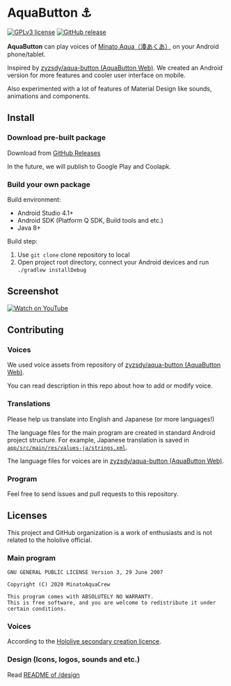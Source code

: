 AquaButton ⚓
======

[![GPLv3 license](https://img.shields.io/github/license/MinatoAquaCrew/AquaButton-android.svg)](https://github.com/MinatoAquaCrew/AquaButton-android/blob/master/LICENSE)
[![GitHub release](https://img.shields.io/github/release/MinatoAquaCrew/AquaButton-android.svg)](https://gitHub.com/MinatoAquaCrew/AquaButton-android/releases/)

**AquaButton** can play voices of [Minato Aqua（湊あくあ）](./AMT.md) on your Android phone/tablet.

Inspired by [zyzsdy/aqua-button (AquaButton Web)](https://aquaminato.moe/). We created an Android version for more features and cooler user interface on mobile.

Also experimented with a lot of features of Material Design like sounds, animations and components.

## Install

### Download pre-built package

Download from [GitHub Releases](https://github.com/MinatoAquaCrew/AquaButton-android/releases)

In the future, we will publish to Google Play and Coolapk.

### Build your own package

Build environment:

- Android Studio 4.1+
- Android SDK (Platform Q SDK, Build tools and etc.)
- Java 8+

Build step:

1. Use `git clone` clone repository to local
2. Open project root directory, connect your Android devices and run `./gradlew installDebug`

## Screenshot

[![Watch on YouTube](https://img.youtube.com/vi/BdhIOnJCVQI/hqdefault.jpg)](https://youtu.be/BdhIOnJCVQI)

## Contributing

### Voices

We used voice assets from repository of [zyzsdy/aqua-button (AquaButton Web)](https://github.com/zyzsdy/aqua-button).

You can read description in this repo about how to add or modify voice.

### Translations

Please help us translate into English and Japanese (or more languages!)

The language files for the main program are created in standard Android project structure. For example, Japanese translation is saved in [`app/src/main/res/values-ja/strings.xml`](https://github.com/MinatoAquaCrew/AquaButton-android/blob/master/app/src/main/res/values-ja/strings.xml).

The language files for voices are in [zyzsdy/aqua-button (AquaButton Web)](https://github.com/zyzsdy/aqua-button).

### Program

Feel free to send issues and pull requests to this repository.

## Licenses

This project and GitHub organization is a work of enthusiasts and is not related to the hololive official.

### Main program

```
GNU GENERAL PUBLIC LICENSE Version 3, 29 June 2007

Copyright (C) 2020 MinatoAquaCrew

This program comes with ABSOLUTELY NO WARRANTY.
This is free software, and you are welcome to redistribute it under certain conditions.
```

### Voices

According to the [Hololive secondary creation licence](https://www.hololive.tv/terms).

### Design (Icons, logos, sounds and etc.)

Read [README of /design](./design/README.md)
